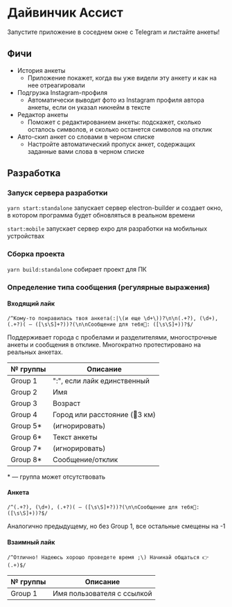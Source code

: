 # Дайвинчик Ассист

Запустите приложение в соседнем окне с Telegram и листайте анкеты!

## Фичи

- История анкеты
  - Приложение покажет, когда вы уже видели эту анкету и как на нее отреагировали
- Подгрузка Instagram-профиля
  - Автоматически выводит фото из Instagram профиля автора анкеты, если он указал никнейм в тексте
- Редактор анкеты
  - Поможет с редактированием анкеты: подскажет, сколько осталось символов, и сколько останется символов на отклик
- Авто-скип анкет со словами в черном списке
  - Настройте автоматический пропуск анкет, содержащих заданные вами слова в черном списке

## Разработка

### Запуск сервера разработки

`yarn start:standalone` запускает сервер electron-builder и создает окно, в котором программа будет обновляться в реальном времени

`start:mobile` запускает сервер expo для разработки на мобильных устройствах

### Сборка проекта

`yarn build:standalone` собирает проект для ПК

### Определение типа сообщения (регулярные выражения)

#### Входящий лайк

```
/^Кому-то понравилась твоя анкета(:|\(и еще \d+\))?\n\n(.+?), (\d+), (.+?)( – ([\s\S]+?))?(\n\nСообщение для тебя💌: ([\s\S]+))?$/
```

Поддерживает города с пробелами и разделителями, многострочные анкеты и сообщения в отклике. Многократно протестировано на реальных анкетах.

| № группы | Описание                       |
| -------- | ------------------------------ |
| Group 1  | ":", если лайк единственный    |
| Group 2  | Имя                            |
| Group 3  | Возраст                        |
| Group 4  | Город или расстояние (📍3 км) |
| Group 5* | (игнорировать)                 |
| Group 6* | Текст анкеты                   |
| Group 7* | (игнорировать)                 |
| Group 8* | Сообщение/отклик               |

\* — группа может отсутствовать

#### Анкета

```
/^(.+?), (\d+), (.+?)( – ([\s\S]+?))?(\n\nСообщение для тебя💌: ([\s\S]+))?$/
```

Аналогично предыдущему, но без Group 1, все остальные смещены на -1

#### Взаимный лайк

```
/^Отлично! Надеюсь хорошо проведете время ;\) Начинай общаться 👉 (.+)$/
```

| № группы | Описание                   |
| -------- | -------------------------- |
| Group 1  | Имя пользователя с ссылкой |